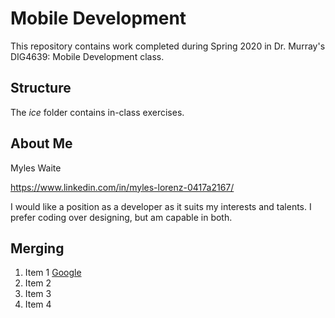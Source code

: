# Mobile Development
This repository contains work completed during Spring 2020 in Dr. Murray's DIG4639: Mobile Development class.

## Structure
The *ice* folder contains in-class exercises. 

## About Me
Myles Waite

https://www.linkedin.com/in/myles-lorenz-0417a2167/

I would like a position as a developer as it suits my interests and talents. I prefer coding over designing, but am capable in both.

## Merging
1. Item 1 [Google](https://www.google.com)
1. Item 2
1. Item 3
1. Item 4

